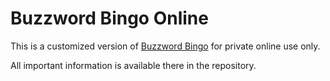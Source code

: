 # Buzzword Bingo Online

This is a customized version of [Buzzword Bingo](https://github.com/dontcallmechicken/buzzword-bingo-offline) for private online use only.

All important information is available there in the repository.
